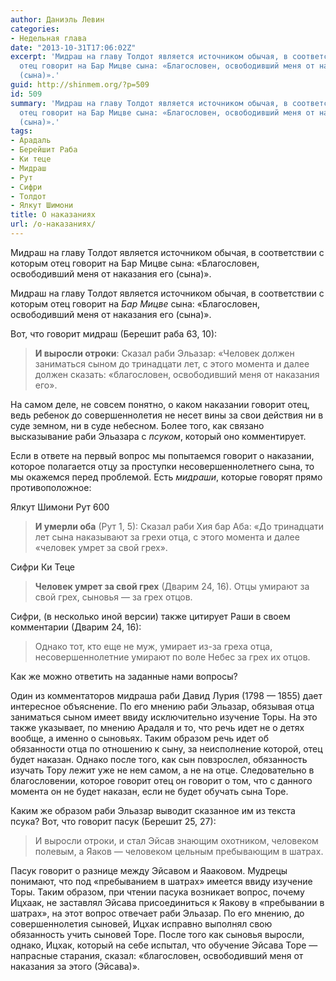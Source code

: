 ```yaml
---
author: Даниэль Левин
categories:
- Недельная глава
date: "2013-10-31T17:06:02Z"
excerpt: 'Мидраш на главу Толдот является источником обычая, в соответствии с которым
  отец говорит на Бар Мицве сына: «Благословен, освободивший меня от наказания его
  (сына)».'
guid: http://shinmem.org/?p=509
id: 509
summary: 'Мидраш на главу Толдот является источником обычая, в соответствии с которым
  отец говорит на Бар Мицве сына: «Благословен, освободивший меня от наказания его
  (сына)».'
tags:
- Арадаль
- Берейшит Раба
- Ки теце
- Мидраш
- Рут
- Сифри
- Толдот
- Ялкут Шимони
title: О наказаниях
url: /о-наказаниях/
---
```

Мидраш на главу Толдот является источником обычая, в соответствии с которым отец говорит на Бар Мицве сына: «Благословен, освободивший меня от наказания его (сына)».<!--more-->

Мидраш на главу Толдот является источником обычая, в соответствии с которым отец говорит на _Бар Мицве_ сына: «Благословен, освободивший меня от наказания его (сына)».

Вот, что говорит мидраш (Берешит раба 63, 10):

> **И выросли отроки**: Сказал раби Эльазар: «Человек должен заниматься сыном до тринадцати лет, с этого момента и далее должен сказать: «благословен, освободивший меня от наказания его».

На самом деле, не совсем понятно, о каком наказании говорит отец, ведь ребенок до совершеннолетия не несет вины за свои действия ни в суде земном, ни в суде небесном. Более того, как связано высказывание раби Эльазара с _псуком_, который оно комментирует.

Если в ответе на первый вопрос мы попытаемся говорит о наказании, которое полагается отцу за проступки несовершеннолетнего сына, то мы окажемся перед проблемой. Есть _мидраши_, которые говорят прямо противоположное:

Ялкут Шимони Рут 600

> **И умерли оба** (Рут 1, 5): Сказал раби Хия бар Аба: «До тринадцати лет сына наказывают за грехи отца, с этого момента и далее «человек умрет за свой грех».

Сифри Ки Теце

> **Человек умрет за свой грех** (Дварим 24, 16). Отцы умирают за свой грех, сыновья — за грех отцов.

Сифри, (в несколько иной версии) также цитирует Раши в своем комментарии (Дварим 24, 16):

> Однако тот, кто еще не муж, умирает из-за греха отца, несовершеннолетние умирают по воле Небес за грех их отцов.

Как же можно ответить на заданные нами вопросы?

Один из комментаторов мидраша раби Давид Лурия (1798 — 1855) дает интересное объяснение. По его мнению раби Эльазар, обязывая отца заниматься сыном имеет ввиду исключительно изучение Торы. На это также указывает, по мнению Арадаля и то, что речь идет не о детях вообще, а именно о сыновьях. Таким образом речь идет об обязанности отца по отношению к сыну, за неисполнение которой, отец будет наказан. Однако после того, как сын повзрослел, обязанность изучать Тору лежит уже не нем самом, а не на отце. Следовательно в благословении, которое говорит отец он говорит о том, что с данного момента он не будет наказан, если не будет обучать сына Торе.

Каким же образом раби Эльазар выводит сказанное им из текста псука? Вот, что говорит пасук (Берешит 25, 27):

> И выросли отроки, и стал Эйсав знающим охотником, человеком полевым, а Яаков — человеком цельным пребывающим в шатрах.

Пасук говорит о разнице между Эйсавом и Яааковом. Мудрецы понимают, что под «пребыванием в шатрах» имеется ввиду изучение Торы. Таким образом, при чтении пасука возникает вопрос, почему Ицхаак, не заставлял Эйсава присоединиться к Яакову в «пребывании в шатрах», на этот вопрос отвечает раби Эльазар. По его мнению, до совершеннолетия сыновей, Ицхак исправно выполнял свою обязанность учить сыновей Торе. После того как сыновья выросли, однако, Ицхак, который на себе испытал, что обучение Эйсава Торе — напрасные старания, сказал: «благословен, освободивший меня от наказания за этого (Эйсава)».